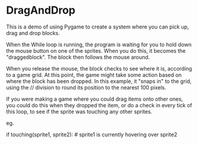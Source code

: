 # DragAndDrop

This is a demo of using Pygame to create a system where you can pick up, drag and drop blocks.

When the While loop is running, the program is waiting for you to hold down the mouse button on one of the sprites.
When you do this, it becomes the "draggedblock". The block then follows the mouse around.

When you release the mouse, the block checks to see where it is, according to a game grid.
At this point, the game might take some action based on where the block has been dropped.
In this example, it "snaps in" to the grid, using the // division to round its position to the
nearest 100 pixels.

If you were making a game where you could drag items onto other ones, you could do this when they dropped
the item, or do a check in every tick of this loop, to see if the sprite was touching any other sprites.

eg.

if touching(sprite1, sprite2):
    # sprite1 is currently hovering over sprite2

